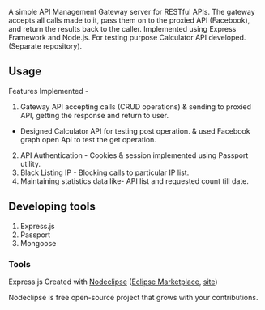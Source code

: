 

A simple API Management Gateway server for RESTful APIs. The gateway accepts all calls made to it, pass them on to the proxied API (Facebook), and return the results back to the caller. Implemented using Express Framework and Node.js. For testing purpose Calculator API developed. (Separate repository).
## Usage
Features Implemented - 
1. Gateway API accepting calls (CRUD operations) & sending to proxied API, getting the response and return to user.
 - Designed Calculator API for testing post operation. & used Facebook graph open Api to test the get operation.
2. API Authentication - Cookies & session implemented using Passport utility. 
3. Black Listing IP - Blocking calls to particular IP list.
4. Maintaining statistics data like- API list and requested count till date. 

## Developing tools

1.	Express.js
2.	Passport
3.	Mongoose


### Tools
Express.js
Created with [Nodeclipse](https://github.com/Nodeclipse/nodeclipse-1)
 ([Eclipse Marketplace](http://marketplace.eclipse.org/content/nodeclipse), [site](http://www.nodeclipse.org))   

Nodeclipse is free open-source project that grows with your contributions.
